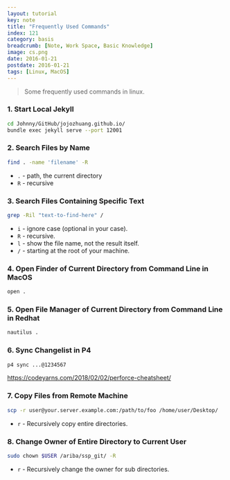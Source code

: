 ```yaml
---
layout: tutorial
key: note
title: "Frequently Used Commands"
index: 121
category: basis
breadcrumb: [Note, Work Space, Basic Knowledge]
image: cs.png
date: 2016-01-21
postdate: 2016-01-21
tags: [Linux, MacOS]
---
```


> Some frequently used commands in linux.

### 1. Start Local Jekyll
```sh
cd Johnny/GitHub/jojozhuang.github.io/
bundle exec jekyll serve --port 12001
```
### 2. Search Files by Name
```sh
find . -name 'filename' -R
```
* `.` - path, the current directory
* `R` - recursive

### 3. Search Files Containing Specific Text
```sh
grep -Ril "text-to-find-here" /
```
* `i` - ignore case (optional in your case).
* `R` - recursive.
* `l` - show the file name, not the result itself.
* `/` - starting at the root of your machine.

### 4. Open Finder of Current Directory from Command Line in MacOS
```sh
open .
```
### 5. Open File Manager of Current Directory from Command Line in Redhat
```sh
nautilus .
```
### 6. Sync Changelist in P4
```sh
p4 sync ...@1234567
```

https://codeyarns.com/2018/02/02/perforce-cheatsheet/

### 7. Copy Files from Remote Machine
```sh
scp -r user@your.server.example.com:/path/to/foo /home/user/Desktop/
```
* `r` - Recursively copy entire directories.

### 8. Change Owner of Entire Directory to Current User
```sh
sudo chown $USER /ariba/ssp_git/ -R
```
* `r` - Recursively change the owner for sub directories.
